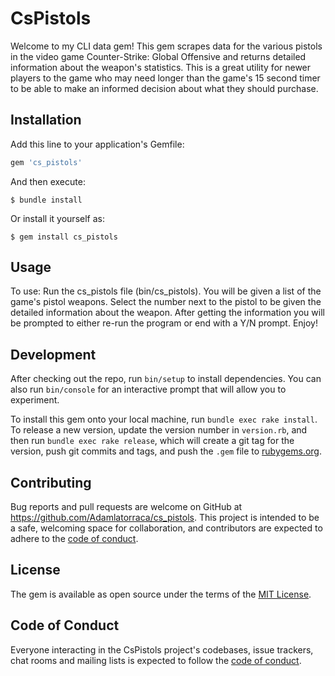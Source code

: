 # CsPistols

Welcome to my CLI data gem! This gem scrapes data for the various pistols in the video game Counter-Strike: Global Offensive and returns detailed information about the weapon's statistics. This is a great utility for newer players to the game who may need longer than the game's 15 second timer to be able to make an informed decision about what they should purchase.

## Installation

Add this line to your application's Gemfile:

```ruby
gem 'cs_pistols'
```

And then execute:

    $ bundle install

Or install it yourself as:

    $ gem install cs_pistols

## Usage

To use: Run the cs_pistols file (bin/cs_pistols). You will be given a list of the game's pistol weapons. Select the number next to the pistol to be given the detailed information about the weapon. After getting the information you will be prompted to either re-run the program or end with a Y/N prompt. Enjoy!

## Development

After checking out the repo, run `bin/setup` to install dependencies. You can also run `bin/console` for an interactive prompt that will allow you to experiment.

To install this gem onto your local machine, run `bundle exec rake install`. To release a new version, update the version number in `version.rb`, and then run `bundle exec rake release`, which will create a git tag for the version, push git commits and tags, and push the `.gem` file to [rubygems.org](https://rubygems.org).

## Contributing

Bug reports and pull requests are welcome on GitHub at https://github.com/Adamlatorraca/cs_pistols. This project is intended to be a safe, welcoming space for collaboration, and contributors are expected to adhere to the [code of conduct](https://github.com/Adamlatorraca/cs_pistols/blob/master/CODE_OF_CONDUCT.md).


## License

The gem is available as open source under the terms of the [MIT License](https://opensource.org/licenses/MIT).

## Code of Conduct

Everyone interacting in the CsPistols project's codebases, issue trackers, chat rooms and mailing lists is expected to follow the [code of conduct](https://github.com/Adamlatorraca/cs_pistols/blob/master/CODE_OF_CONDUCT.md).
